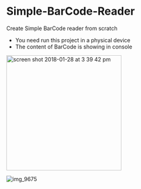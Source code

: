 # Simple-BarCode-Reader
Create Simple BarCode reader from scratch

* You need run this project in a physical device
* The content of BarCode is showing in console

<img width="300" alt="screen shot 2018-01-28 at 3 39 42 pm" src="https://user-images.githubusercontent.com/18216713/35486820-88834246-0441-11e8-9507-d23e2a7b39cf.png">

![img_9675](https://user-images.githubusercontent.com/18216713/35486838-eb1d505e-0441-11e8-81c3-a66dd7cfb364.png)
